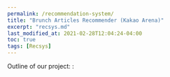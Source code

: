 ```yaml
---
permalink: /recommendation-system/
title: "Brunch Articles Recommender (Kakao Arena)"
excerpt: "recsys.md"
last_modified_at: 2021-02-28T12:04:24-04:00
toc: true
tags: [Recsys]
---
```


Outline of our project: :
